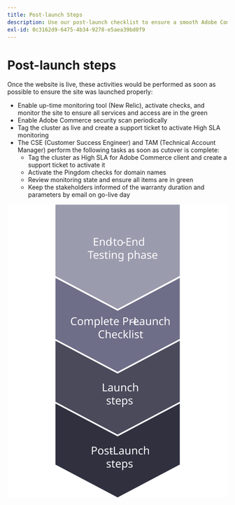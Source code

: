 ```yaml
---
title: Post-launch Steps
description: Use our post-launch checklist to ensure a smooth Adobe Commerce site implementation.
exl-id: 0c3162d9-6475-4b34-9278-e5aea39bd0f9
---
```

# Post-launch steps

Once the website is live, these activities would be performed as soon as possible to ensure the site was launched properly:

- Enable up-time monitoring tool (New Relic), activate checks, and monitor the site to ensure all services and access are in the green 
- Enable Adobe Commerce security scan periodically 
- Tag the cluster as live and create a support ticket to activate High SLA monitoring
- The CSE (Customer Success Engineer) and TAM (Technical Account Manager) perform the following tasks as soon as cutover is complete: 
  - Tag the cluster as High SLA for Adobe Commerce client and create a support ticket to activate it
  - Activate the Pingdom checks for domain names
  - Review monitoring state and ensure all items are in green
  - Keep the stakeholders informed of the warranty duration and parameters by email on go-live day

![Diagram showing phase 4 of the launch process](../../assets/playbooks/launch-steps-4.svg)
